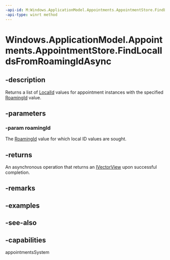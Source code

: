 ```yaml
---
-api-id: M:Windows.ApplicationModel.Appointments.AppointmentStore.FindLocalIdsFromRoamingIdAsync(System.String)
-api-type: winrt method
---
```


<!-- Method syntax
public Windows.Foundation.IAsyncOperation<Windows.Foundation.Collections.IVectorView<string>> FindLocalIdsFromRoamingIdAsync(System.String roamingId)
-->

# Windows.ApplicationModel.Appointments.AppointmentStore.FindLocalIdsFromRoamingIdAsync

## -description
Returns a list of [LocalId](appointment_localid.md) values for appointment instances with the specified [RoamingId](appointment_roamingid.md) value.

## -parameters
### -param roamingId
The [RoamingId](appointment_roamingid.md) value for which local ID values are sought.

## -returns
An asynchronous operation that returns an [IVectorView](../windows.foundation.collections/ivectorview_1.md) upon successful completion.

## -remarks

## -examples

## -see-also

## -capabilities
appointmentsSystem
